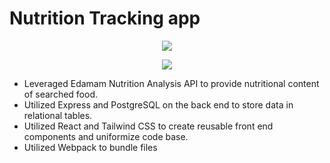 # Nutrition Tracking app

<p align="center"><img src="images/gti_logo.jpg" /></p>

<p align="center"><img src="images/gti_logo.jpg" /></p>

- Leveraged Edamam Nutrition Analysis API to provide nutritional content of searched food.
- Utilized Express and PostgreSQL on the back end to store data in relational tables.
- Utilized React and Tailwind CSS to create reusable front end components and uniformize code base.
- Utilized Webpack to bundle files
